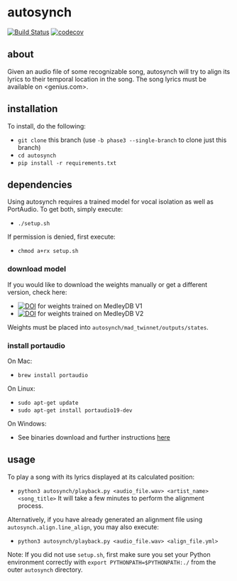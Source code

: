# autosynch

[![Build Status](https://travis-ci.com/SwagLyrics/autosynch.svg?branch=phase3)](https://travis-ci.com/SwagLyrics/autosynch) [![codecov](https://codecov.io/gh/chriswang030/autosynch/branch/phase2/graph/badge.svg)](https://codecov.io/gh/chriswang030/autosynch)

## about
Given an audio file of some recognizable song, autosynch will try to align its
lyrics to their temporal location in the song. The song lyrics must be available
on <genius.com>.

## installation
To install, do the following:
- `git clone` this branch (use `-b phase3 --single-branch` to clone just this branch)
- `cd autosynch`
- `pip install -r requirements.txt`

## dependencies
Using autosynch requires a trained model for vocal isolation as well as
PortAudio. To get both, simply execute:
- `./setup.sh`

If permission is denied, first execute:
- `chmod a+rx setup.sh`

### download model
If you would like to download the weights manually or get a different version,
check here:
- [![DOI](https://zenodo.org/badge/DOI/10.5281/zenodo.3334973.svg)](https://doi.org/10.5281/zenodo.3334973) for weights trained on MedleyDB V1
- [![DOI](https://zenodo.org/badge/DOI/10.5281/zenodo.3351632.svg)](https://doi.org/10.5281/zenodo.3351632) for weights trained on MedleyDB V2

Weights must be placed into `autosynch/mad_twinnet/outputs/states`.

### install portaudio
On Mac:
- `brew install portaudio`

On Linux:
- `sudo apt-get update`
- `sudo apt-get install portaudio19-dev`

On Windows:
- See binaries download and further instructions [here](http://portaudio.com/docs/v19-doxydocs/tutorial_start.html)

## usage
To play a song with its lyrics displayed at its calculated position:
- `python3 autosynch/playback.py <audio_file.wav> <artist_name> <song_title>`
It will take a few minutes to perform the alignment process.

Alternatively, if you have already generated an alignment file using
`autosynch.align.line_align`, you may also execute:
- `python3 autosynch/playback.py <audio_file.wav> <align_file.yml>`

Note: If you did not use `setup.sh`, first make sure you set your Python
environment correctly with `export PYTHONPATH=$PYTHONPATH:./` from the outer
`autosynch` directory.
